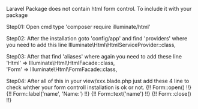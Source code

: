 Laravel Package does not contain html form control. To include it with your package

Step01: Open cmd type 'composer require illuminate/html'

Step02: After the installation goto 'config/app' and find 'providers' where you need to add this line
        Illuminate\Html\HtmlServiceProvider::class,
        
Step03: After that find 'aliases' where again you need to add these line
        'Html'      => Illuminate\Html\HtmlFacade::class,        
        'Form'      => Illuminate\Html\FormFacade::class,
        
Step04: After all of this in your view/xxx.blade.php just add these 4 line to check 
        whther your form controll installation is ok or not.
        {!! Form::open() !!}
          {!! Form::label('name', 'Name:') !!}
          {!! Form::text('name') !!}
	      {!! Form::close() !!}
